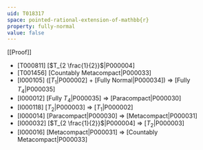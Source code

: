 ```yaml
---
uid: T018317
space: pointed-rational-extension-of-mathbb{r}
property: fully-normal
value: false
---
```

[[Proof]]

* [T000811] [$T_{2 \frac{1}{2}}$|P000004]
* [T001456] [Countably Metacompact|P000033]
* [I000105] ([$T_1$|P000002] + [Fully Normal|P000034]) => [Fully $T_4$|P000035]
* [I000012] [Fully $T_4$|P000035] => [Paracompact|P000030]
* [I000118] [$T_2$|P000003] => [$T_1$|P000002]
* [I000014] [Paracompact|P000030] => [Metacompact|P000031]
* [I000032] [$T_{2 \frac{1}{2}}$|P000004] => [$T_2$|P000003]
* [I000016] [Metacompact|P000031] => [Countably Metacompact|P000033]


